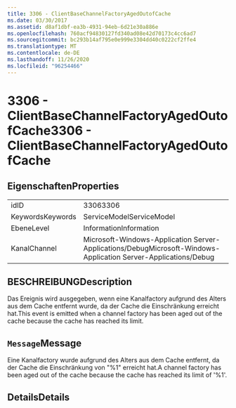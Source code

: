 ```yaml
---
title: 3306 - ClientBaseChannelFactoryAgedOutofCache
ms.date: 03/30/2017
ms.assetid: d8af1dbf-ea3b-4931-94eb-6d21e30a886e
ms.openlocfilehash: 760acf94830127fd340ad08e42d70173c4cc6ad7
ms.sourcegitcommit: bc293b14af795e0e999e3304dd40c0222cf2ffe4
ms.translationtype: MT
ms.contentlocale: de-DE
ms.lasthandoff: 11/26/2020
ms.locfileid: "96254466"
---
```

# <a name="3306---clientbasechannelfactoryagedoutofcache"></a><span data-ttu-id="ffa1f-102">3306 - ClientBaseChannelFactoryAgedOutofCache</span><span class="sxs-lookup"><span data-stu-id="ffa1f-102">3306 - ClientBaseChannelFactoryAgedOutofCache</span></span>

## <a name="properties"></a><span data-ttu-id="ffa1f-103">Eigenschaften</span><span class="sxs-lookup"><span data-stu-id="ffa1f-103">Properties</span></span>  
  
|||  
|-|-|  
|<span data-ttu-id="ffa1f-104">id</span><span class="sxs-lookup"><span data-stu-id="ffa1f-104">ID</span></span>|<span data-ttu-id="ffa1f-105">3306</span><span class="sxs-lookup"><span data-stu-id="ffa1f-105">3306</span></span>|  
|<span data-ttu-id="ffa1f-106">Keywords</span><span class="sxs-lookup"><span data-stu-id="ffa1f-106">Keywords</span></span>|<span data-ttu-id="ffa1f-107">ServiceModel</span><span class="sxs-lookup"><span data-stu-id="ffa1f-107">ServiceModel</span></span>|  
|<span data-ttu-id="ffa1f-108">Ebene</span><span class="sxs-lookup"><span data-stu-id="ffa1f-108">Level</span></span>|<span data-ttu-id="ffa1f-109">Information</span><span class="sxs-lookup"><span data-stu-id="ffa1f-109">Information</span></span>|  
|<span data-ttu-id="ffa1f-110">Kanal</span><span class="sxs-lookup"><span data-stu-id="ffa1f-110">Channel</span></span>|<span data-ttu-id="ffa1f-111">Microsoft-Windows-Application Server-Applications/Debug</span><span class="sxs-lookup"><span data-stu-id="ffa1f-111">Microsoft-Windows-Application Server-Applications/Debug</span></span>|  
  
## <a name="description"></a><span data-ttu-id="ffa1f-112">BESCHREIBUNG</span><span class="sxs-lookup"><span data-stu-id="ffa1f-112">Description</span></span>  

 <span data-ttu-id="ffa1f-113">Das Ereignis wird ausgegeben, wenn eine Kanalfactory aufgrund des Alters aus dem Cache entfernt wurde, da der Cache die Einschränkung erreicht hat.</span><span class="sxs-lookup"><span data-stu-id="ffa1f-113">This event is emitted when a channel factory has been aged out of the cache because the cache has reached its limit.</span></span>  
  
## <a name="message"></a><span data-ttu-id="ffa1f-114">`Message`</span><span class="sxs-lookup"><span data-stu-id="ffa1f-114">Message</span></span>  

 <span data-ttu-id="ffa1f-115">Eine Kanalfactory wurde aufgrund des Alters aus dem Cache entfernt, da der Cache die Einschränkung von "%1" erreicht hat.</span><span class="sxs-lookup"><span data-stu-id="ffa1f-115">A channel factory has been aged out of the cache because the cache has reached its limit of '%1'.</span></span>  
  
## <a name="details"></a><span data-ttu-id="ffa1f-116">Details</span><span class="sxs-lookup"><span data-stu-id="ffa1f-116">Details</span></span>
